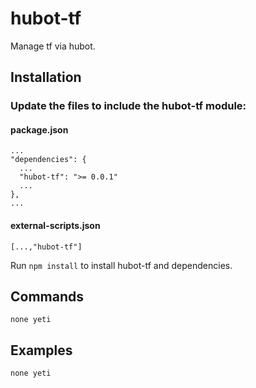 hubot-tf
========

Manage tf via hubot.

## Installation

### Update the files to include the hubot-tf module:

#### package.json
    ...
    "dependencies": {
      ...
      "hubot-tf": ">= 0.0.1"
      ...
    },
    ...

#### external-scripts.json
    [...,"hubot-tf"]

Run `npm install` to install hubot-tf and dependencies.

Commands
-----
```
none yeti
```

Examples
-----
```
none yeti
```
